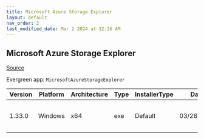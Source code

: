 ```yaml
---
title: Microsoft Azure Storage Explorer
layout: default
nav_order: 2
last_modified_date: Mar 2 2024 at 12:26 AM
---
```


## Microsoft Azure Storage Explorer

[Source](https://azure.microsoft.com/en-au/features/storage-explorer/)

Evergreen app: `MicrosoftAzureStorageExplorer`

| Version | Platform | Architecture | Type | InstallerType | Date       | Size      | URI                                                                                                                                                                                                                        |
| ------- | -------- | ------------ | ---- | ------------- | ---------- | --------- | -------------------------------------------------------------------------------------------------------------------------------------------------------------------------------------------------------------------------- |
| 1.33.0  | Windows  | x64          | exe  | Default       | 03/28/2023 | 132197712 | [https://github.com/microsoft/AzureStorageExplorer/releases/download/v1.33.0/StorageExplorer-windows-x64.exe](https://github.com/microsoft/AzureStorageExplorer/releases/download/v1.33.0/StorageExplorer-windows-x64.exe) |
